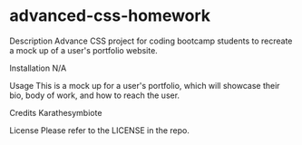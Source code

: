 # advanced-css-homework
Description
Advance CSS project for coding bootcamp students to recreate a mock up of a user's portfolio website. 


Installation
N/A

Usage
This is a mock up for a user's portfolio, which will showcase their bio, body of work, and how to reach the user. 

Credits
Karathesymbiote

License
Please refer to the LICENSE in the repo.
